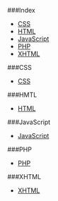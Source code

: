 ###Index
* [CSS](#css)
* [HTML](#hmtl)
* [JavaScript](#javascript)
* [PHP](#php)
* [XHTML](#xhtml)


###CSS
* [CSS](http://www.tutorialeweb.net/css/)


###HMTL
* [HTML](http://tutorialehtml.com/htmlt)


###JavaScript
* [JavaScript](http://www.tutorialeweb.net/javascript/)

###PHP
* [PHP](http://www.tutorialeweb.net/php/)


###XHTML
* [XHTML](http://www.tutorialeweb.net/xhtml/)
